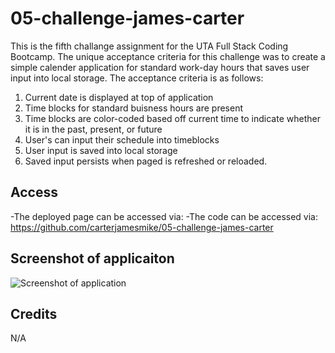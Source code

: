 # 05-challenge-james-carter
This is the fifth challange assignment for the UTA Full Stack Coding Bootcamp. The unique acceptance criteria for this challenge was to create a simple calender application for standard work-day hours that saves user input into local storage. The acceptance criteria is as follows:
1. Current date is displayed at top of application
2. Time blocks for standard buisness hours are present
3. Time blocks are color-coded based off current time to indicate whether it is in the past, present, or future
4. User's can input their schedule into timeblocks
5. User input is saved into local storage
6. Saved input persists when paged is refreshed or reloaded. 

## Access
-The deployed page can be accessed via: 
-The code can be accessed via: https://github.com/carterjamesmike/05-challenge-james-carter

## Screenshot of applicaiton
![Screenshot of application](./assets/images/03-challenge-james-carter.jpg)

## Credits
N/A